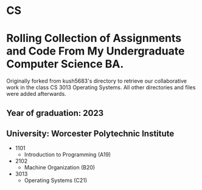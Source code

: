 # CS
# Rolling Collection of Assignments and Code From My Undergraduate Computer Science BA. 

Originally forked from kush5683's directory to retrieve our collaborative work in the class CS 3013 Operating Systems. All other directories and files were added afterwards.

## Year of graduation: 2023
## University: Worcester Polytechnic Institute

- 1101
  - Introduction to Programming (A19)
- 2102
  - Machine Organization (B20)
- 3013
  - Operating Systems (C21)
